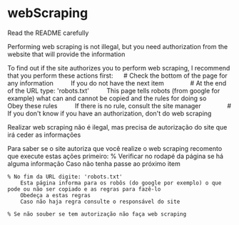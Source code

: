 # webScraping
Read the README carefully

Performing web scraping is not illegal, but you need authorization from the website that will provide the information

To find out if the site authorizes you to perform web scraping, I recommend that you perform these actions first:
     # Check the bottom of the page for any information
         If you do not have the next item
        
     # At the end of the URL type: 'robots.txt'
         This page tells robots (from google for example) what can and cannot be copied and the rules for doing so
         Obey these rules
         If there is no rule, consult the site manager
        
     # If you don't know if you have an authorization, don't do web scraping
     

Realizar web scraping não é ilegal, mas precisa de autorização do site que irá ceder as informações

Para saber se o site autoriza que você realize o web scraping recomento que execute estas ações primeiro:
    % Verificar no rodapé da página se há alguma informação
        Caso não tenha passe ao próximo item
        
    % No fim da URL digite: 'robots.txt'
        Esta página informa para os robôs (do google por exemplo) o que pode ou não ser copiado e as regras para fazê-lo
        Obedeça a estas regras
        Caso não haja regra consulte o responsável do site
        
    % Se não souber se tem autorização não faça web scraping
